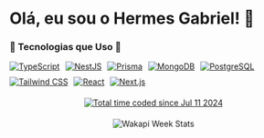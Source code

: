 # Olá, eu sou o Hermes Gabriel! 👋

### 🌟 Tecnologias que Uso 🚀
<div style="display: flex; flex-wrap: wrap; gap: 10px;">
    <a href="https://www.typescriptlang.org/">
        <img src="https://img.shields.io/badge/-TypeScript-3178C6?style=flat-square&logo=typescript&logoColor=white" alt="TypeScript" />
    </a>
    <a href="https://nestjs.com/">
        <img src="https://img.shields.io/badge/-NestJS-E0234E?style=flat-square&logo=nestjs&logoColor=white" alt="NestJS" />
    </a>
    <a href="https://www.prisma.io/">
        <img src="https://img.shields.io/badge/-Prisma-2D3748?style=flat-square&logo=prisma&logoColor=white" alt="Prisma" />
    </a>
    <a href="https://www.mongodb.com/">
        <img src="https://img.shields.io/badge/-MongoDB-47A248?style=flat-square&logo=mongodb&logoColor=white" alt="MongoDB" />
    </a>
    <a href="https://www.postgresql.org/">
        <img src="https://img.shields.io/badge/-PostgreSQL-336791?style=flat-square&logo=postgresql&logoColor=white" alt="PostgreSQL" />
    </a>
    <a href="https://tailwindcss.com/">
        <img src="https://img.shields.io/badge/-Tailwind%20CSS-06B6D4?style=flat-square&logo=tailwindcss&logoColor=white" alt="Tailwind CSS" />
    </a>
    <a href="https://reactjs.org/">
        <img src="https://img.shields.io/badge/-React-61DAFB?style=flat-square&logo=react&logoColor=black" alt="React" />
    </a>
    <a href="https://nextjs.org/">
        <img src="https://img.shields.io/badge/-Next.js-000000?style=flat-square&logo=next.js&logoColor=white" alt="Next.js" />
    </a>
</div>

<div style="display: flex; justify-content: center; margin-top: 20px;">
    <a href="https://wakatime.com/@c60a6f66-e546-40d9-a33c-d511fa2c386b">
        <img src="https://wakatime.com/badge/user/c60a6f66-e546-40d9-a33c-d511fa2c386b.svg" alt="Total time coded since Jul 11 2024" />
    </a>
</div>

<div style="display: flex; justify-content: center; margin-top: 20px;">
    <img src="https://github-readme-stats.vercel.app/api/wakatime?username=hermes&api_domain=wakapi.dev&bg_color=1A202C&title_color=2F855A&icon_color=2F855A&text_color=ffffff&custom_title=Wakapi%20Week%20Stats&layout=compact" alt="Wakapi Week Stats" />
    <!-- Adicione GIFs animados de seus projetos aqui -->
</div>

